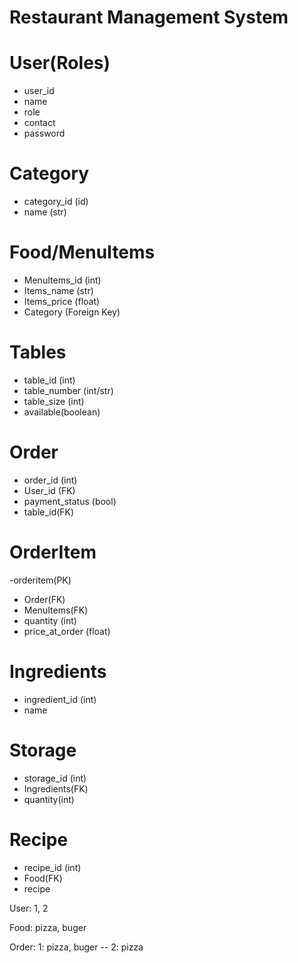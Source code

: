 # Restaurant Management System
# User(Roles)
   - user_id
   - name
   - role
   - contact
   - password

# Category
   - category_id (id)
   - name         (str)

# Food/MenuItems
   - MenuItems_id (int)
   - Items_name (str)
   - Items_price   (float)
   - Category  (Foreign Key) 


# Tables
   - table_id (int)
   - table_number (int/str)
   - table_size (int)
   - available(boolean)

# Order 
   - order_id (int)
   - User_id (FK)
   - payment_status (bool)
   - table_id(FK)

# OrderItem
   -orderitem(PK)
   - Order(FK)
   - MenuItems(FK)
   - quantity (int)
   - price_at_order (float)

# Ingredients
   - ingredient_id (int)
   - name

# Storage
   - storage_id (int)
   - Ingredients(FK)
   - quantity(int)

# Recipe
   - recipe_id (int)
   - Food(FK)
   - recipe

User: 1, 2

Food: pizza, buger

Order: 1: pizza, buger -- 2: pizza
